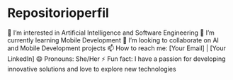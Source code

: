 # Repositorioperfil
👀 I’m interested in Artificial Intelligence and Software Engineering
🌱 I’m currently learning Mobile Development
💞️ I’m looking to collaborate on AI and Mobile Development projects
📫 How to reach me: [Your Email] | [Your LinkedIn]
😄 Pronouns: She/Her
⚡ Fun fact: I have a passion for developing innovative solutions and love to explore new technologies
